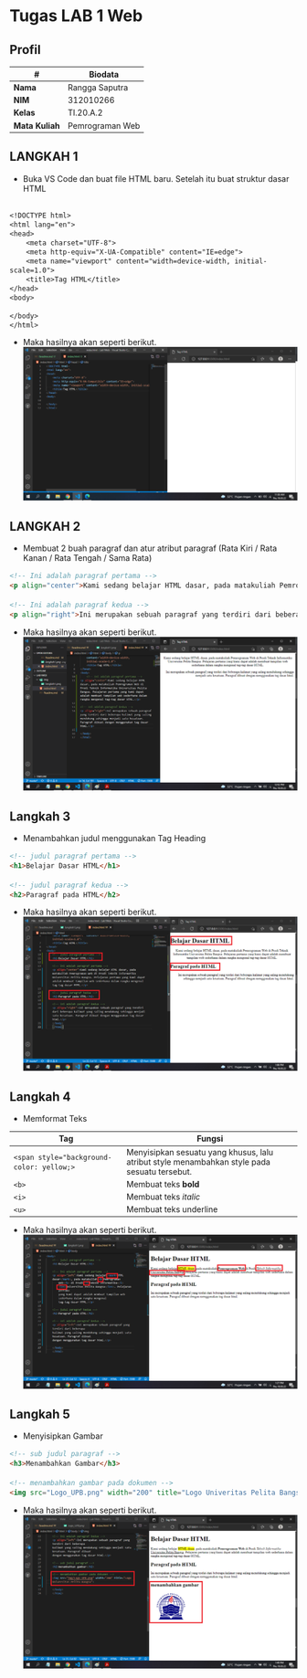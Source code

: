 # Tugas LAB 1 Web
## Profil
| # | Biodata |
| -------- | --- |
| **Nama** | Rangga Saputra |
| **NIM** | 312010266 |
| **Kelas** | TI.20.A.2 |
| **Mata Kuliah** | Pemrograman Web |

## LANGKAH 1
* Buka VS Code dan buat file HTML baru. Setelah itu buat struktur dasar HTML
```

<!DOCTYPE html>
<html lang="en">
<head>
    <meta charset="UTF-8">
    <meta http-equiv="X-UA-Compatible" content="IE=edge">
    <meta name="viewport" content="width=device-width, initial-scale=1.0">
    <title>Tag HTML</title>
</head>
<body>
    
</body>
</html>

```
* Maka hasilnya akan seperti berikut.
![struktur](img/langkah1.png)

## LANGKAH 2
* Membuat 2 buah paragraf dan atur atribut paragraf (Rata Kiri / Rata Kanan / Rata Tengah / Sama Rata)
```html
<!-- Ini adalah paragraf pertama -->
<p align="center">Kami sedang belajar HTML dasar, pada matakuliah Pemrograman Web di Prodi Teknik Informatika Universitas Pelita Bangsa. Pelajaran pertama yang kami dapat adalah membuat tampilan web sederhana dalam rangka mengenal tag-tag dasar HTML.</p>

<!-- Ini adalah paragraf kedua -->
<p align="right">Ini merupakan sebuah paragraf yang terdiri dari beberapa kalimat yang saling mendukung sehingga menjadi satu kesatuan. Paragraf dibuat dengan menggunakan tag dasar html.</p>
```

* Maka hasilnya akan seperti berikut.
![paragraf](img/paragraf.png)

## Langkah 3
* Menambahkan judul menggunakan Tag Heading
```html
<!-- judul paragraf pertama -->
<h1>Belajar Dasar HTML</h1>

<!-- judul paragraf kedua -->
<h2>Paragraf pada HTML</h2>
```

* Maka hasilnya akan seperti berikut.
![heading](img/judul.png)

## Langkah 4
* Memformat Teks

| Tag | Fungsi |
| -------- | --- |
| `<span style="background-color: yellow;>` | Menyisipkan sesuatu yang khusus, lalu atribut style menambahkan style pada sesuatu tersebut. |
| `<b>` | Membuat teks **bold** |
| `<i>` | Membuat teks _italic_ |
| `<u>` | Membuat teks underline |

* Maka hasilnya akan seperti berikut.
![format_text](img/format_text.png)

## Langkah 5
* Menyisipkan Gambar
```html
<!-- sub judul paragraf -->
<h3>Menambahkan Gambar</h3>

<!-- menambahkan gambar pada dokumen -->
<img src="Logo_UPB.png" width="200" title="Logo Univeritas Pelita Bangsa">
```
* Maka hasilnya akan seperti berikut.
![image](img/Image.png)